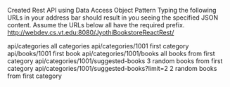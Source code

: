 Created Rest API using Data Access Object Pattern
Typing the following URLs in your address bar should result in you seeing the specified JSON content.
Assume the URLs below all have the required prefix. 
http://webdev.cs.vt.edu:8080/JyothiBookstoreReactRest/

api/categories	                                  all categories
api/categories/1001	                              first category
api/books/1001	                                  first book
api/categories/1001/books	                        all books from first category
api/categories/1001/suggested-books	              3 random books from first category
api/categories/1001/suggested-books?limit=2	      2 random books from first category
